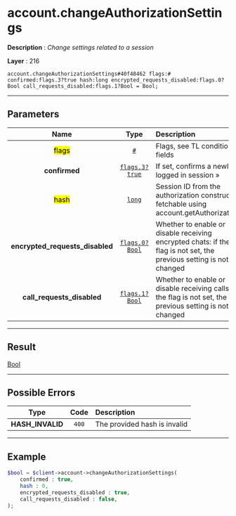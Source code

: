 # account.changeAuthorizationSettings

**Description** : *Change settings related to a session*

**Layer** : 216

```tl
account.changeAuthorizationSettings#40f48462 flags:# confirmed:flags.3?true hash:long encrypted_requests_disabled:flags.0?Bool call_requests_disabled:flags.1?Bool = Bool;
```

---

## Parameters

| Name | Type | Description |
| :---: | :---: | :--- |
| <mark>flags</mark> | [`#`](type/#) | Flags, see TL conditional fields |
| **confirmed** | [`flags.3?true`](type/true) | If set, confirms a newly logged in session » |
| <mark>hash</mark> | [`long`](type/long) | Session ID from the authorization constructor, fetchable using account.getAuthorizations |
| **encrypted_requests_disabled** | [`flags.0?Bool`](type/Bool) | Whether to enable or disable receiving encrypted chats: if the flag is not set, the previous setting is not changed |
| **call_requests_disabled** | [`flags.1?Bool`](type/Bool) | Whether to enable or disable receiving calls: if the flag is not set, the previous setting is not changed |

---

## Result

[Bool](type/Bool)

---

## Possible Errors

| Type | Code | Description |
| :---: | :---: | :--- |
| **HASH_INVALID** | `400` | The provided hash is invalid |

---

## Example

```php
$bool = $client->account->changeAuthorizationSettings(
	confirmed : true,
	hash : 0,
	encrypted_requests_disabled : true,
	call_requests_disabled : false,
);
```